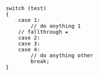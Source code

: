 <pre>
        switch (test)
        {
            case 1:
                // do anything 1
            // fallthrough ★
            case 2:
            case 3:
            case 4:
                // do anything other
                break;
        }
</pre>
